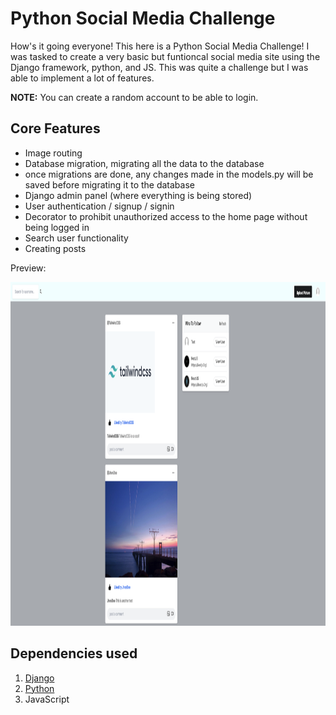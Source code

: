 # Python Social Media Challenge

How's it going everyone! This here is a Python Social Media Challenge! I was tasked to create a very basic but funtioncal social media site using the Django framework, python, and JS. This was quite a challenge but I was able to implement a lot of features. 

**NOTE:** You can create a random account to be able to login.

## Core Features

- Image routing
- Database migration, migrating all the data to the database 
- once migrations are done, any changes made in the models.py will be saved before migrating it to the database 
- Django admin panel (where everything is being stored)
- User authentication / signup / signin
- Decorator to prohibit unauthorized access to the home page without being logged in
- Search user functionality
- Creating posts

Preview:
<p align="center" width="100">
<img src="prev1.png" width="650" height="550"/>
</p>

## Dependencies used
1. [Django](https://www.djangoproject.com/)
2. [Python](https://www.python.org/)
3. JavaScript